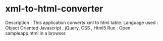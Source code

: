 # xml-to-html-converter

Description : This application converts xml to html table. 
Language used : Object Oriented Javascript , jQuery, CSS , Html5
Run : Open  sampleapp.html in a browser.
